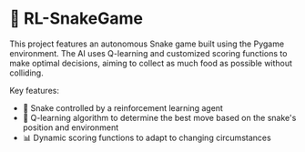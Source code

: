 # 🐍 RL-SnakeGame
This project features an autonomous Snake game built using the Pygame environment. The AI uses Q-learning and customized scoring functions to make optimal decisions, aiming to collect as much food as possible without colliding.

Key features:

* 🤖 Snake controlled by a reinforcement learning agent
* 🎯 Q-learning algorithm to determine the best move based on the snake's position and environment
* 📊 Dynamic scoring functions to adapt to changing circumstances
